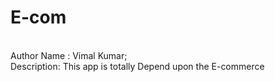 # E-com
<br>
Author Name : Vimal Kumar;
<br>
Description: This app is totally Depend upon the E-commerce

